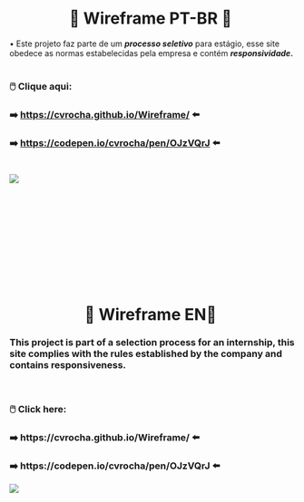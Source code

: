 <h1 align="center">📑&nbsp;Wireframe PT-BR 📑&nbsp;</h1>
<p align="left">  </p>

• Este projeto faz parte de um **_processo seletivo_** para estágio, esse site obedece as normas estabelecidas pela empresa e contém **_responsividade_.**

# <h3>🖱️&nbsp;**Clique aqui:**</h3>
**<h3>➡️&nbsp;https://cvrocha.github.io/Wireframe/ ⬅️&nbsp;</h3>**

**<h3>➡️&nbsp;https://codepen.io/cvrocha/pen/OJzVQrJ ⬅️&nbsp;</h3>**

#    

<img src="https://user-images.githubusercontent.com/62439381/158426420-94f6d81f-08ff-47d4-83d1-4ff1fbfcb31d.jpeg">

#    

<br><br><br><br><br><br><br><br>

<h1 align="center">📑&nbsp;Wireframe EN📑&nbsp;</h1>
<p align="left">  </p>

<h3>This project is part of a selection process for an internship, this site complies with the rules established by the company and contains responsiveness.</h3><br>
<h3>🖱️&nbsp;Click here:</h3>
<h3>➡️&nbsp;https://cvrocha.github.io/Wireframe/ ⬅️&nbsp;</h3>

<h3>➡️&nbsp;https://codepen.io/cvrocha/pen/OJzVQrJ ⬅️&nbsp;</h3>

<img src="https://user-images.githubusercontent.com/62439381/158426420-94f6d81f-08ff-47d4-83d1-4ff1fbfcb31d.jpeg">
